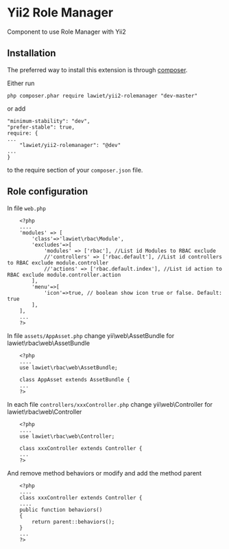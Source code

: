 Yii2 Role Manager
==================
Component to use Role Manager with Yii2


Installation
------------

The preferred way to install this extension is through [composer](http://getcomposer.org/download/).

Either run

```
php composer.phar require lawiet/yii2-rolemanager "dev-master"
```

or add

```
"minimum-stability": "dev",
"prefer-stable": true,
require: {
...
    "lawiet/yii2-rolemanager": "@dev"
...
}
```

to the require section of your `composer.json` file.


Role configuration
--------------------

In file `web.php`
```
    <?php 
	....
	'modules' => [
		'class'=>'lawiet\rbac\Module',
		'excludes'=>[
			'modules' => ['rbac'], //List id Modules to RBAC exclude 
			//'controllers' => ['rbac.default'], //List id controllers to RBAC exclude module.controller
			//'actions' => ['rbac.default.index'], //List id action to RBAC exclude module.controller.action
		],
		'menu'=>[
			'icon'=>true, // boolean show icon true or false. Default: true
		],
	],
	...
    ?>
```

In file `assets/AppAsset.php` change yii\web\AssetBundle for lawiet\rbac\web\AssetBundle
```
    <?php 
	....
	use lawiet\rbac\web\AssetBundle;

	class AppAsset extends AssetBundle {
	...
    ?>
```

In each file `controllers/xxxController.php` change yii\web\Controller for lawiet\rbac\web\Controller
```
    <?php 
	....
	use lawiet\rbac\web\Controller;

	class xxxController extends Controller {
	...
    ?>
```

And remove method behaviors or modify and add the method parent
```
    <?php 
	....
	class xxxController extends Controller {
	....
	public function behaviors()
	{
		return parent::behaviors();
	}
	...
    ?>
```
